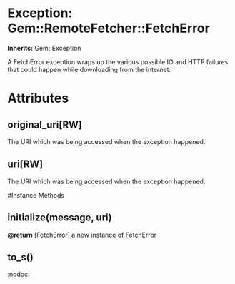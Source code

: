 # Exception: Gem::RemoteFetcher::FetchError
**Inherits:** Gem::Exception
    

A FetchError exception wraps up the various possible IO and HTTP failures that
could happen while downloading from the internet.


# Attributes
## original_uri[RW] [](#attribute-i-original_uri)
The URI which was being accessed when the exception happened.

## uri[RW] [](#attribute-i-uri)
The URI which was being accessed when the exception happened.


#Instance Methods
## initialize(message, uri) [](#method-i-initialize)

**@return** [FetchError] a new instance of FetchError

## to_s() [](#method-i-to_s)
:nodoc:

